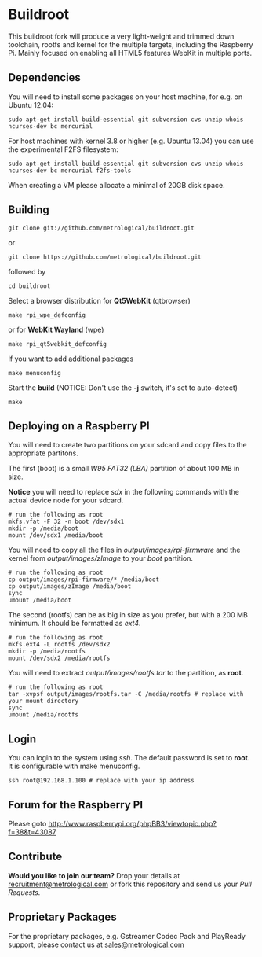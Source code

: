 Buildroot
=========

This buildroot fork will produce a very light-weight and trimmed down toolchain, rootfs and kernel for the multiple targets, including the Raspberry Pi. Mainly focused on enabling all HTML5 features WebKit in multiple ports.

Dependencies
------------

You will need to install some packages on your host machine, for e.g. on Ubuntu 12.04:

	sudo apt-get install build-essential git subversion cvs unzip whois ncurses-dev bc mercurial

For host machines with kernel 3.8 or higher (e.g. Ubuntu 13.04) you can use the experimental F2FS filesystem:

	sudo apt-get install build-essential git subversion cvs unzip whois ncurses-dev bc mercurial f2fs-tools

When creating a VM please allocate a minimal of 20GB disk space.

Building
--------

	git clone git://github.com/metrological/buildroot.git

or

	git clone https://github.com/metrological/buildroot.git

followed by

	cd buildroot
Select a browser distribution for **Qt5WebKit** (qtbrowser)

	make rpi_wpe_defconfig

or for **WebKit Wayland** (wpe)

	make rpi_qt5webkit_defconfig

If you want to add additional packages

	make menuconfig

Start the **build** (NOTICE: Don't use the **-j** switch, it's set to auto-detect)

	make

Deploying on a Raspberry PI
---------------------------

You will need to create two partitions on your sdcard and copy files to the appropriate partitons.

The first (boot) is a small *W95 FAT32 (LBA)* partition of about 100 MB in size.

**Notice** you will need to replace *sdx* in the following commands with the actual device node for your sdcard.

	# run the following as root
	mkfs.vfat -F 32 -n boot /dev/sdx1
	mkdir -p /media/boot
	mount /dev/sdx1 /media/boot

You will need to copy all the files in *output/images/rpi-firmware* and the kernel from *output/images/zImage* to your *boot* partition.

	# run the following as root
	cp output/images/rpi-firmware/* /media/boot
	cp output/images/zImage /media/boot
	sync
	umount /media/boot

The second (rootfs) can be as big in size as you prefer, but with a 200 MB minimum. It should be formatted as *ext4*.

	# run the following as root
	mkfs.ext4 -L rootfs /dev/sdx2
	mkdir -p /media/rootfs
	mount /dev/sdx2 /media/rootfs

You will need to extract *output/images/rootfs.tar* to the partition, as **root**.

	# run the following as root
	tar -xvpsf output/images/rootfs.tar -C /media/rootfs # replace with your mount directory
	sync
	umount /media/rootfs

Login
-----

You can login to the system using *ssh*. The default password is set to **root**. It is configurable with make menuconfig.

	ssh root@192.168.1.100 # replace with your ip address

Forum for the Raspberry PI
--------------------------

Please goto http://www.raspberrypi.org/phpBB3/viewtopic.php?f=38&t=43087

Contribute
----------

**Would you like to join our team?** Drop your details at recruitment@metrological.com or fork this repository and send us your *Pull Requests*.

Proprietary Packages
--------------------

For the proprietary packages, e.g. Gstreamer Codec Pack and PlayReady support, please contact us at sales@metrological.com
